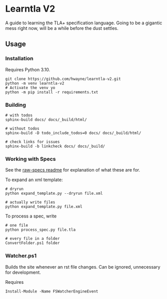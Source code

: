 # Learntla V2

A guide to learning the TLA+ specification language. Going to be a gigantic mess right now, will be a while before the dust settles. 


## Usage

### Installation

Requires Python 3.10.

```
git clone https://github.com/hwayne/learntla-v2.git
python -m venv learntla-v2
# Activate the venv yo
python -m pip install -r requirements.txt
```

### Building

```
# with todos
sphinx-build docs/ docs/_build/html/

# without todos
sphinx-build -D todo_include_todos=0 docs/ docs/_build/html/

# check links for issues
sphinx-build -b linkcheck docs/ docs/_build/
```

### Working with Specs

See the [raw-specs readme](/raw-specs/README.md) for explanation of what these are for.

To expand an xml template:

```
# dryrun
python expand_template.py --dryrun file.xml

# actually write files
python expand_template.py file.xml
```

To process a spec, write

```
# one file
python process_spec.py file.tla

# every file in a folder
ConvertFolder.ps1 folder
```

### Watcher.ps1

Builds the site whenever an rst file changes. Can be ignored, unnecessary for development.

Requires 

```
Install-Module -Name FSWatcherEngineEvent
```
